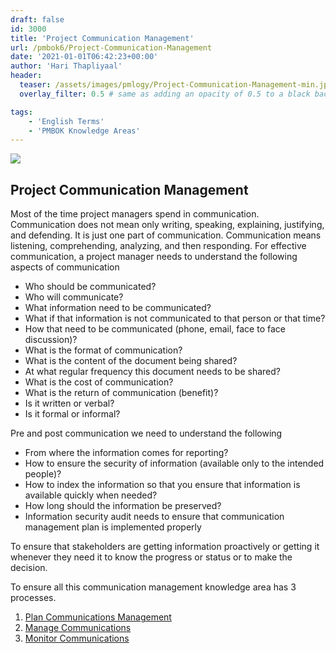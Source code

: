 ```yaml
---
draft: false
id: 3000    
title: 'Project Communication Management'
url: /pmbok6/Project-Communication-Management
date: '2021-01-01T06:42:23+00:00'
author: 'Hari Thapliyaal'
header:
  teaser: /assets/images/pmlogy/Project-Communication-Management-min.jpg
  overlay_filter: 0.5 # same as adding an opacity of 0.5 to a black background

tags:
    - 'English Terms'
    - 'PMBOK Knowledge Areas'
---
```


![](/assets/images/pmlogy/Project-Communication-Management-min.jpg)

## Project Communication Management

Most of the time project managers spend in communication. Communication does not mean only writing, speaking, explaining, justifying, and defending. It is just one part of communication. Communication means listening, comprehending, analyzing, and then responding. For effective communication, a project manager needs to understand the following aspects of communication

- Who should be communicated?
- Who will communicate?
- What information need to be communicated?
- What if that information is not communicated to that person or that time?
- How that need to be communicated (phone, email, face to face discussion)?
- What is the format of communication?
- What is the content of the document being shared?
- At what regular frequency this document needs to be shared?
- What is the cost of communication?
- What is the return of communication (benefit)?
- Is it written or verbal?
- Is it formal or informal?

Pre and post communication we need to understand the following

- From where the information comes for reporting?
- How to ensure the security of information (available only to the intended people)?
- How to index the information so that you ensure that information is available quickly when needed?
- How long should the information be preserved?
- Information security audit needs to ensure that communication management plan is implemented properly

To ensure that stakeholders are getting information proactively or getting it whenever they need it to know the progress or status or to make the decision.

To ensure all this communication management knowledge area has 3 processes.

1. [Plan Communications Management](/pmbok6/Plan-Communications-Management)
2. [Manage Communications](/pmbok6/Manage-Communications)
3. [Monitor Communications](/pmbok6/Monitor-Communications)

